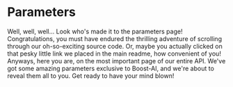 # Parameters 
Well, well, well... Look who's made it to the parameters page! Congratulations, you must have endured the thrilling adventure of scrolling through our oh-so-exciting source code. Or, maybe you actually clicked on that pesky little link we placed in the main readme, how convenient of you! Anyways, here you are, on the most important page of our entire API. We've got some amazing parameters exclusive to Boost-AI, and we're about to reveal them all to you. Get ready to have your mind blown!